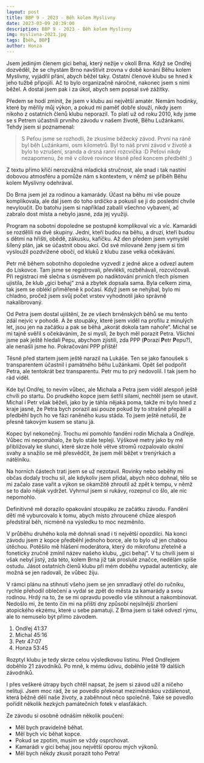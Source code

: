 ```yaml
---
layout: post
title: BBP 9 - 2023 - Běh kolem Myslivny
date: 2023-03-09 20:39:00
description: BBP 9 - 2023 - Běh kolem Myslivny
img: myslivna-2023.jpg
tags: [běh, BBP]
author: Honza
---
```


Jsem jediným členem gici behaj, který nežije v okolí Brna.
Když se Ondřej dozvěděl, že se chystám Brno navštívit zrovna v době konání Běhu kolem Myslivny, vyjádřil přání, abych běžel taky.
Ostatní členové klubu se hned k jeho tužbě připojili.
Ač to bylo organizačně náročné, nakonec jsem s nimi běžel.
A dostal jsem pak i za úkol, abych sem popsal své zážitky.

Předem se hodí zmínit, že jsem v klubu asi největší amatér.
Nemám hodinky, které by měřily můj výkon, a pokud mi paměť dobře slouží, nikdy jsem nikoho z ostatních členů klubu neporazil.
To platí už od roku 2010, kdy jsme se s Petrem účastnili prvního závodu v našem životě, Běhu Lužánkami. Tehdy jsem si poznamenal:

> S Peťou jsme se rozhodli, že zkusíme běžecký závod. První na ráně byl běh Lužánkami, osm kilometrů. Byl to náš první závod v životě a bylo to vzrušení, sranda a drsná ranní rozcvička :D Peťovi nikdy nezapomenu, že mě v cílové rovince těsně před koncem předběhl ;)

Z textu přímo křičí nerozvážná mladická stručnost, ale snad i tak nastíní dobovou atmosféru a pomůže nám s kontextem, v němž se příběh Běhu kolem Myslivny odehrával.

Do Brna jsem jel za rodinou a kamarády.
Účast na běhu mi vše pouze komplikovala, ale dal jsem do toho srdíčko a pokusil se ji do poslední chvíle nevyloučit.
Do batohu jsem si například zabalil všechno vybavení, ač zabralo dost místa a nebylo jasné, zda jej využiji.

Program na sobotní dopoledne se postupně komplikoval víc a víc.
Kamarádi se rozdělili na dvě skupiny.
Jedni, kteří budou na běhu, a druzí, kteří budou s dětmi na hřišti, obědě, zákusku, kafíčku.
Až den předem jsem vymyslel šílený plán, jak se účastnit obou akcí.
Od své milované ženy jsem si tím vysloužil pozdvižené obočí, od kluků z klubu zase velká očekávání.

Petr mě během sobotního dopoledne vyzvedl z jedné akce a odvezl autem do Lískovce.
Tam jsme se registrovali, převlékli, rozběhávali, rozcvičovali.
Při registraci mě slečna s úsměvem po nadiktování prvních třech písmen ujistila, že klub „gici behaj“ zná a zbytek dopsala sama.
Byla celkem zima, tak jsem se oblékl přiměřeně k počasí.
Když jsem se nehýbal, bylo mi chladno, pročež jsem svůj počet vrstev vyhodnotil jako správně nakalibrovaný.

Od Petra jsem dostal ujištění, že ze všech brněnských běhů se mu tento zdál nejvíc v pohodě.
A že stoupáky, které jsem viděl na profilu z minulých let, jsou jen na začátku a pak se běhá „akorát dokola tam nahoře“.
Michal se mi tajně svěřil s očekáváním, že si myslí, že bych měl porazit Petra.
Všichni jsme pak ještě hledali Pepu, abychom zjistili, zda PPP (**P**orazí **P**etr **P**epu?), ale nenašli jsme ho.
Pokračování PPP příště!

Těsně před startem jsem ještě narazil na Lukáše.
Ten se jako fanoušek s transparentem účastnil i památného běhu Lužánkami.
Opět šel podpořit Petra, ale tentokrát bez transparentu.
Petr mu to prý nedovolil.
I tak jsem ho rád viděl.

Kde byl Ondřej, to nevím vůbec, ale Michala a Petra jsem viděl alespoň ještě chvíli po startu.
Do prudkého kopce jsem šetřil silami, nechtěl jsem se utavit.
Michal i Petr však běželi, jako by je táhla nějaká poma, takže mi bylo hned z kraje jasné, že Petra bych porazil asi pouze pokud by to strašně přepálil a předběhl bych ho ve fázi raněného kusu stáda.
To jsem ještě netušil, že přesně takovým kusem se stanu já.

Kopec byl nekonečný.
Trochu mi pomohlo fandění rodin Michala a Ondřeje.
Vůbec mi nepomáhalo, že bylo stále tepleji.
Výškové metry jako by mě přibližovaly ke slunci, které skrze holé větve stromů rozpalovalo okolní svahy a snažilo se mě přesvědčit, že jsem měl běžet v trenýrkách a nátělníku.

Na horních částech trati jsem se už nezotavil.
Rovinky nebo seběhy mi občas dodaly trochu sil, ale kdykoliv jsem přidal, abych něco dohnal, tělo se mi začalo zase vařit a výkon se okamžitě zhroutil až zpět k tempu, v němž se to dalo nějak vydržet.
Vyhrnul jsem si rukávy, rozepnul co šlo, ale nic nepomohlo.

Definitivně mě dorazilo opakování stoupáku ze začátku závodu.
Fandění dětí mě vyburcovalo k tomu, abych místo zhroucené chůze alespoň předstíral běh, nicméně na výsledku to moc nezměnilo.

V průběhu druhého kola mě dohnali snad i ti největší opozdilci.
Na konci závodu jsem z kopce předběhl jednoho borce, ale to bylo už jen chabou útěchou.
Potěšilo mě hlášení moderátora, který do mikrofonu zřetelně a foneticky zručně zmínil název našeho klubu, „gici behaj“.
V tu chvíli jsem si však nebyl jistý, zda této, kolem Brna již tak proslulé značce, nedělám spíše ostudu.
Jásot ostatních členů klubu při mém doběhu vypadal autenticky, ale možná se jen radovali, že vůbec žiju.

V rámci plánu na stihnutí všeho jsem se jen smradlavý otřel do ručníku, rychle přehodil oblečení a vydal se zpět do města za kamarády a svou rodinou.
Hrdý na to, že se mi opravdu povedlo vše stihnout a nakombinovat.
Nedošlo mi, že tento čin mi na příští dny způsobí nejsilnější zhoršení atopického ekzému, které u sebe pamatuji.
Z Brna jsem si také odvezl rýmu, ale to nemuselo být přímo závodem.

1. Ondřej 41:37
2. Michal 45:16
3. Petr 47:07
4. Honza 53:45

Rozptyl klubu je tedy skrze celou výsledkovou listinu.
Před Ondřejem doběhlo 21 závodníků.
Po mně, k mému údivu, doběhlo ještě 19 dalších závodníků.

I přes veškeré útrapy bych chtěl napsat, že jsem si závod užil a ničeho nelituji.
Jsem moc rád, že se povedlo překonat meziměstskou vzdálenost, která běžně dělí naše životy, a zaběhnout něco společně.
Také se povedlo pořídit několik hezkých památečních fotek v elasťákách.

Ze závodu si osobně odnáším několik poučení:

- Měl bych pravidelně běhat.
- Měl bych víc běhat kopce.
- Pokud se zpotím, musím se vždy osprchovat.
- Kamarádi v gici behaj jsou největší oporou mých výkonů.
- Měl bych někdy zkusit porazit toho Petra!
